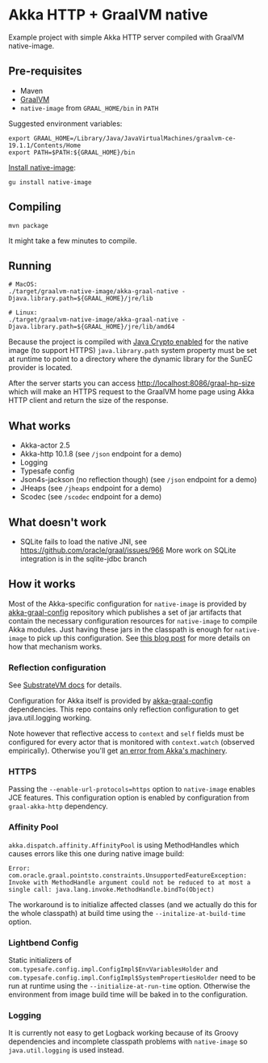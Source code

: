# Akka HTTP + GraalVM native
Example project with simple Akka HTTP server compiled with GraalVM native-image.

## Pre-requisites
  * Maven
  * [GraalVM](https://github.com/oracle/graal/releases)
  * `native-image` from `GRAAL_HOME/bin` in `PATH`
  
Suggested environment variables:

    export GRAAL_HOME=/Library/Java/JavaVirtualMachines/graalvm-ce-19.1.1/Contents/Home
    export PATH=$PATH:${GRAAL_HOME}/bin
    
[Install native-image](https://www.graalvm.org/docs/reference-manual/aot-compilation/#install-native-image):

    gu install native-image
  
## Compiling
    
    mvn package
    
It might take a few minutes to compile.
   
## Running
    
    # MacOS:
    ./target/graalvm-native-image/akka-graal-native -Djava.library.path=${GRAAL_HOME}/jre/lib
    
    # Linux:
    ./target/graalvm-native-image/akka-graal-native -Djava.library.path=${GRAAL_HOME}/jre/lib/amd64
    
Because the project is compiled with
[Java Crypto enabled](https://github.com/oracle/graal/blob/master/substratevm/JCA-SECURITY-SERVICES.md)
for the native image (to support HTTPS) `java.library.path` system property must be set at runtime
to point to a directory where the dynamic library for the SunEC provider is located.

After the server starts you can access [http://localhost:8086/graal-hp-size](http://localhost:8086/graal-hp-size)
which will make an HTTPS request to the GraalVM home page using Akka HTTP client and return the size of the response.

## What works
- Akka-actor 2.5
- Akka-http 10.1.8 (see `/json` endpoint for a demo)
- Logging
- Typesafe config
- Json4s-jackson (no reflection though) (see `/json` endpoint for a demo)
- JHeaps (see `/jheaps` endpoint for a demo)
- Scodec (see `/scodec` endpoint for a demo)

## What doesn't work
- SQLite fails to load the native JNI, see https://github.com/oracle/graal/issues/966
  More work on SQLite integration is in the sqlite-jdbc branch 



## How it works
Most of the Akka-specific configuration for `native-image` is provided by [akka-graal-config](https://github.com/vmencik/akka-graal-config)
repository which publishes a set of jar artifacts that contain the necessary configuration resources
for `native-image` to compile Akka modules. Just having these jars in the classpath is enough
for `native-image` to pick up this configuration.
See [this blog post](https://medium.com/graalvm/simplifying-native-image-generation-with-maven-plugin-and-embeddable-configuration-d5b283b92f57)
for more details on how that mechanism works.

### Reflection configuration
See [SubstrateVM docs](https://github.com/oracle/graal/blob/master/substratevm/REFLECTION.md)
for details.

Configuration for Akka itself is provided by [akka-graal-config](https://github.com/vmencik/akka-graal-config)
dependencies. This repo contains only reflection configuration to get java.util.logging working.

Note however that reflective access to `context` and `self` fields must be configured for every actor
that is monitored with `context.watch` (observed empirically).
Otherwise you'll get [an error from Akka's machinery](https://github.com/akka/akka/blob/v2.5.21/akka-actor/src/main/scala/akka/actor/ActorCell.scala#L711).

### HTTPS
Passing the `--enable-url-protocols=https` option to `native-image` enables JCE features.
This configuration option is enabled by configuration from `graal-akka-http` dependency.

### Affinity Pool
`akka.dispatch.affinity.AffinityPool` is using MethodHandles which causes errors like this one
during native image build:

    Error: com.oracle.graal.pointsto.constraints.UnsupportedFeatureException: Invoke with MethodHandle argument could not be reduced to at most a single call: java.lang.invoke.MethodHandle.bindTo(Object)
    
The workaround is to initialize affected classes (and we actually do this for the whole classpath)
at build time using the `--initalize-at-build-time` option.

### Lightbend Config
Static initializers of `com.typesafe.config.impl.ConfigImpl$EnvVariablesHolder`
and `com.typesafe.config.impl.ConfigImpl$SystemPropertiesHolder` need to be run at runtime using
the `--initialize-at-run-time` option.
Otherwise the environment from image build time will be baked in to the configuration.

### Logging
It is currently not easy to get Logback working because of its Groovy dependencies and incomplete
classpath problems with `native-image` so `java.util.logging` is used instead.


